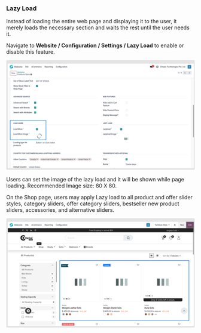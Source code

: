 
### Lazy Load



Instead of loading the entire web page and displaying it to the user, it merely loads the necessary section and waits the rest until the user needs it.


Navigate to **Website / Configuration / Settings / Lazy Load** to enable or disable this feature.


![](./images/ll1.png)


Users can set the image of the lazy load and it will be shown while page loading. Recommended Image size: 80 X 80.


On the Shop page, users may apply Lazy load to all product and offer slider styles, category sliders, offer category sliders, bestseller new product sliders, accessories, and alternative sliders.


![](./images/ll2.png)



